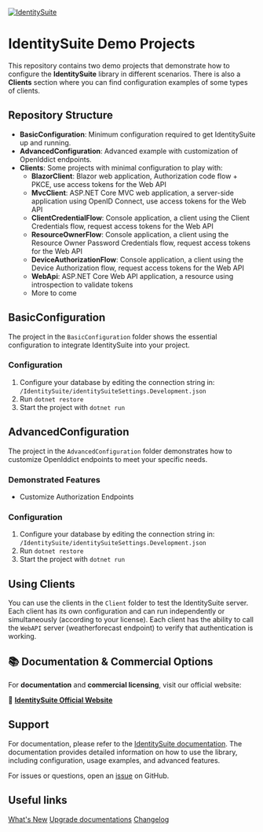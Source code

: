 [![IdentitySuite](https://img.shields.io/nuget/v/IdentitySuite.svg?style=plastic)](https://nuget.org/packages/IdentitySuite)

# IdentitySuite Demo Projects

This repository contains two demo projects that demonstrate how to configure the **IdentitySuite** library in different scenarios. There is also a **Clients** section where you can find configuration examples of some types of clients.

## Repository Structure

- **BasicConfiguration**: Minimum configuration required to get IdentitySuite up and running.
- **AdvancedConfiguration**: Advanced example with customization of OpenIddict endpoints.
- **Clients**: Some projects with minimal configuration to play with:
  - **BlazorClient**: Blazor web application, Authorization code flow + PKCE, use access tokens for the Web API
  - **MvcClient**: ASP.NET Core MVC web application, a server-side application using OpenID Connect, use access tokens for the Web API
  - **ClientCredentialFlow**: Console application, a client using the Client Credentials flow, request access tokens for the Web API
  - **ResourceOwnerFlow**: Console application, a client using the Resource Owner Password Credentials flow, request access tokens for the Web API
  - **DeviceAuthorizationFlow**: Console application, a client using the Device Authorization flow, request access tokens for the Web API
  - **WebApi**: ASP.NET Core Web API application, a resource using introspection to validate tokens
  - More to come

## BasicConfiguration

The project in the `BasicConfiguration` folder shows the essential configuration to integrate IdentitySuite into your project.

### Configuration
1. Configure your database by editing the connection string in: `/IdentitySuite/identitySuiteSettings.Development.json`
2. Run `dotnet restore`
3. Start the project with `dotnet run`

## AdvancedConfiguration

The project in the `AdvancedConfiguration` folder demonstrates how to customize OpenIddict endpoints to meet your specific needs.

### Demonstrated Features
- Customize Authorization Endpoints

### Configuration
1. Configure your database by editing the connection string in: `/IdentitySuite/identitySuiteSettings.Development.json`
2. Run `dotnet restore`
3. Start the project with `dotnet run`


## Using Clients

You can use the clients in the `Client` folder to test the IdentitySuite server. Each client has its own configuration and can run independently or simultaneously (according to your license). Each client has the ability to call the `WebAPI` server (weatherforecast endpoint) to verify that authentication is working.

## 📚 Documentation & Commercial Options

For **documentation** and **commercial licensing**, visit our official website:

🔗 **[IdentitySuite Official Website](https://identitysuite.net)**

## Support

For documentation, please refer to the [IdentitySuite documentation](https://identitysuite.net/documentation). The documentation provides detailed information on how to use the library, including configuration, usage examples, and advanced features.

For issues or questions, open an [issue](https://github.com/spin973/IdentitySuite/issues) on GitHub.

## Useful links

[What's New](https://identitysuite.net/documentation/WhatsNew)
[Upgrade documentations](https://identitysuite.net/documentation/Migrations)
[Changelog](https://identitysuite.net/documentation/ChangeLog)